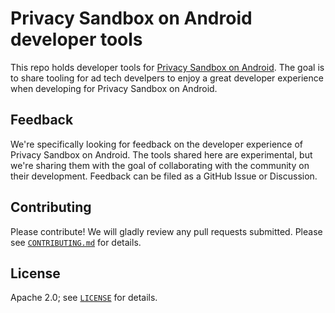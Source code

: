 # Privacy Sandbox on Android developer tools 
This repo holds developer tools for [Privacy Sandbox on Android](https://privacysandbox.com/android). The goal is to share tooling for ad tech develpers to enjoy a great developer experience when developing for Privacy Sandbox on Android.

## Feedback
We're specifically looking for feedback on the developer experience of Privacy Sandbox on Android. The tools shared here are experimental, but we're sharing them with the goal of collaborating with the community on their development. Feedback can be filed as a GitHub Issue or Discussion.

## Contributing

Please contribute! We will gladly review any pull requests submitted. Please see [`CONTRIBUTING.md`](CONTRIBUTING.md) for details.

## License

Apache 2.0; see [`LICENSE`](LICENSE) for details.
